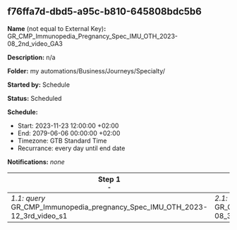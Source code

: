 ## f76ffa7d-dbd5-a95c-b810-645808bdc5b6

**Name** (not equal to External Key)**:** GR_CMP_Immunopedia_Pregnancy_Spec_IMU_OTH_2023-08_2nd_video_GA3

**Description:** n/a

**Folder:** my automations/Business/Journeys/Specialty/

**Started by:** Schedule

**Status:** Scheduled

**Schedule:**

* Start: 2023-11-23 12:00:00 +02:00
* End: 2079-06-06 00:00:00 +02:00
* Timezone: GTB Standard Time
* Recurrance: every day until end date

**Notifications:** _none_


| Step 1<br>_<small>-</small>_ | Step 2<br>_<small>-</small>_ | Step 3<br>_<small>-</small>_ |
| --- | --- | --- |
| _1.1: query_<br>GR_CMP_Immunopedia_pregnancy_Spec_IMU_OTH_2023-12_3rd_video_s1 | _2.1: query_<br>GR_CMP_Immunopedia_pregnan_Spec_IMU_OTH_2023-08_3rd_video_Acc_s2 | _3.1: query_<br>GR_CMP_Immunopedia_pregnan_Spec_IMU_OTH_2023-12_3rd_video_Acc_s3 |
